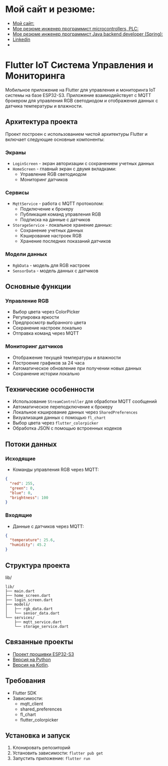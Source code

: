 # Мой сайт и резюме:

- [Мой сайт:](https://technocom.site123.me/)
- [Мое резюме инженер программист microcontrollers, PLC:](https://innopolis.hh.ru/resume/782d86d5ff0e9487200039ed1f6f3373384b30)
- [Мое резюме инженер программист Java backend developer (Spring):](https://innopolis.hh.ru/resume/9e3b451aff03fd23830039ed1f496e79587649)
- [Linkedin](https://www.linkedin.com/public-profile/settings?trk=d_flagship3_profile_self_view_public_profile)
- 
# Flutter IoT Система Управления и Мониторинга

Мобильное приложение на Flutter для управления и мониторинга IoT системы на базе ESP32-S3. Приложение взаимодействует с MQTT брокером для управления RGB светодиодом и отображения данных с датчика температуры и влажности.

## Архитектура проекта

Проект построен с использованием чистой архитектуры Flutter и включает следующие основные компоненты:

### Экраны
- `LoginScreen` - экран авторизации с сохранением учетных данных
- `HomeScreen` - главный экран с двумя вкладками:
  - Управление RGB светодиодом
  - Мониторинг датчиков

### Сервисы
- `MqttService` - работа с MQTT протоколом:
  - Подключение к брокеру
  - Публикация команд управления RGB
  - Подписка на данные с датчиков
- `StorageService` - локальное хранение данных:
  - Сохранение учетных данных
  - Кэширование настроек RGB
  - Хранение последних показаний датчиков

### Модели данных
- `RgbData` - модель для RGB настроек
- `SensorData` - модель данных с датчиков

## Основные функции

### Управление RGB
- Выбор цвета через ColorPicker
- Регулировка яркости
- Предпросмотр выбранного цвета
- Сохранение настроек локально
- Отправка команд через MQTT

### Мониторинг датчиков
- Отображение текущей температуры и влажности
- Построение графиков за 24 часа
- Автоматическое обновление при получении новых данных
- Сохранение истории локально

## Технические особенности
- Использование `StreamController` для обработки MQTT сообщений
- Автоматическое переподключение к брокеру
- Локальное кэширование данных через `SharedPreferences`
- Визуализация данных с помощью `fl_chart`
- Выбор цвета через `flutter_colorpicker`
- Обработка JSON с помощью встроенных кодеков

## Потоки данных

### Исходящие
- Команды управления RGB через MQTT:
```json
{
  "red": 255,
  "green": 0,
  "blue": 0,
  "brightness": 100
}
```

### Входящие
- Данные с датчиков через MQTT:
```json
{
  "temperature": 25.6,
  "humidity": 45.2
}
```

## Структура проекта
lib/
```plaintext
lib/
├── main.dart
├── home_screen.dart
├── login_screen.dart
├── models/
│   ├── rgb_data.dart
│   └── sensor_data.dart
└── services/
    ├── mqtt_service.dart
    └── storage_service.dart
```

## Связанные проекты
- [Проект прошивки ESP32-S3](https://github.com/timurtm72/esp_idf_esp32_mqtt_android)
- [Версия на Python](https://github.com/timurtm72/python_mqtt_esp32_android)
- [Версия на Kotlin](https://github.com/timurtm72/kotlin_mqtt_esp32_python).

## Требования
- Flutter SDK
- Зависимости:
  - mqtt_client
  - shared_preferences
  - fl_chart
  - flutter_colorpicker

## Установка и запуск
1. Клонировать репозиторий
2. Установить зависимости: `flutter pub get`
3. Запустить приложение: `flutter run`
